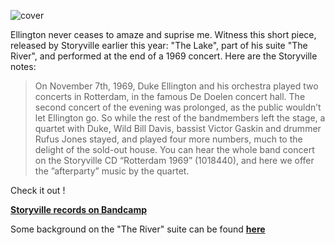 
![cover](https://user-images.githubusercontent.com/33669641/166097504-4b30c286-e058-48cc-b0e4-ce0165ac54cf.jpg)



Ellington never ceases to amaze and suprise me. Witness this short piece, released by Storyville earlier this year: "The Lake", part of his suite "The River", and performed at the end of a 1969 concert. Here are the Storyville notes: 

 

>On November 7th, 1969, Duke Ellington and his orchestra played two concerts in Rotterdam, in the famous De Doelen concert hall. The second concert of the evening was prolonged, as the public wouldn’t let Ellington go. So while the rest of the bandmembers left the stage, a quartet with Duke, Wild Bill Davis, bassist Victor Gaskin and drummer Rufus Jones stayed, and played four more numbers, much to the delight of the sold-out house. You can hear the whole band concert on the Storyville CD “Rotterdam 1969” (1018440), and here we offer the ”afterparty” music by the quartet.

 

Check it out ! 

**[Storyville records on Bandcamp](https://storyvillerecords.bandcamp.com/track/the-lake)**

Some background on the "The River" suite can be found **[here](https://www.laphil.com/musicdb/pieces/3822/the-river-suite?)**
